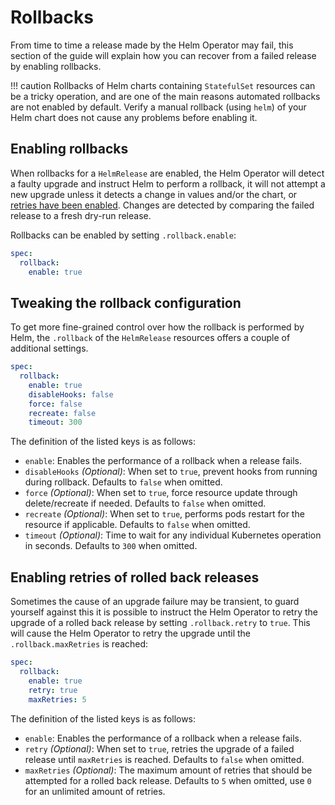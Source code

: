 # Rollbacks

From time to time a release made by the Helm Operator may fail, this section
of the guide will explain how you can recover from a failed release by enabling
rollbacks.

!!! caution
    Rollbacks of Helm charts containing ``StatefulSet`` resources can be a
    tricky operation, and are one of the main reasons automated rollbacks are not
    enabled by default. Verify a manual rollback (using ``helm``) of your Helm
    chart does not cause any problems before enabling it.

## Enabling rollbacks

When rollbacks for a `HelmRelease` are enabled, the Helm Operator will detect
a faulty upgrade and instruct Helm to perform a rollback, it will not attempt
a new upgrade unless it detects a change in values and/or the chart, or [retries
have been enabled](#enabling-retries-of-rolled-back-releases). Changes are
detected by comparing the failed release to a fresh dry-run release.

Rollbacks can be enabled by setting `.rollback.enable`:

```yaml
spec:
  rollback:
    enable: true
```

## Tweaking the rollback configuration

To get more fine-grained control over how the rollback is performed by Helm,
the `.rollback` of the `HelmRelease` resources offers a couple of additional
settings.

```yaml
spec:
  rollback:
    enable: true
    disableHooks: false
    force: false
    recreate: false
    timeout: 300
```

The definition of the listed keys is as follows:

* `enable`: Enables the performance of a rollback when a release fails.
* `disableHooks` _(Optional)_: When set to `true`, prevent hooks from running
  during rollback. Defaults to `false` when omitted.
* `force` _(Optional)_: When set to `true`, force resource update through
  delete/recreate if needed. Defaults to `false` when omitted.
* `recreate` _(Optional)_: When set to `true`, performs pods restart for the
  resource if applicable. Defaults to `false` when omitted.
* `timeout` _(Optional)_: Time to wait for any individual Kubernetes operation
  in seconds. Defaults to `300` when omitted.

## Enabling retries of rolled back releases

Sometimes the cause of an upgrade failure may be transient, to guard yourself
against this it is possible to instruct the Helm Operator to retry the upgrade
of a rolled back release by setting `.rollback.retry` to `true`. This will
cause the Helm Operator to retry the upgrade until the `.rollback.maxRetries`
is reached:

```yaml
spec:
  rollback:
    enable: true
    retry: true
    maxRetries: 5
```

The definition of the listed keys is as follows:

* `enable`: Enables the performance of a rollback when a release fails.
* `retry` _(Optional)_: When set to `true`, retries the upgrade of a failed
  release until `maxRetries` is reached. Defaults to `false` when omitted.
* `maxRetries` _(Optional)_: The maximum amount of retries that should be
  attempted for a rolled back release. Defaults to `5` when omitted, use `0`
  for an unlimited amount of retries.
